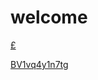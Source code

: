 # welcome

[£](https://raw.githubusercontent.com/ICWJW/icwjw.github.io/gh-pages/README.md)

[BV1vq4y1n7tg](http://b23.tv/gePwMf)
